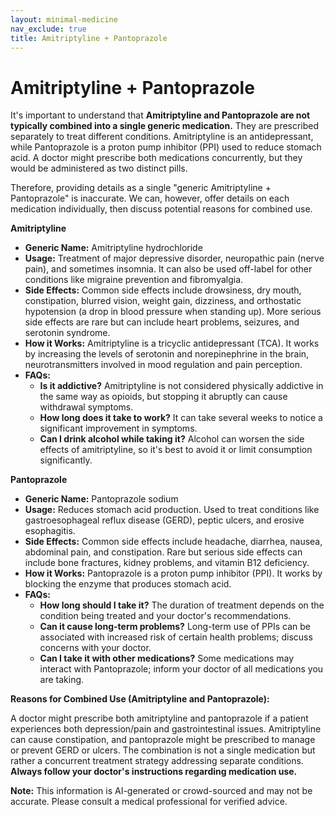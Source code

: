 ```yaml
---
layout: minimal-medicine
nav_exclude: true
title: Amitriptyline + Pantoprazole
---
```


# Amitriptyline + Pantoprazole

It's important to understand that **Amitriptyline and Pantoprazole are not typically combined into a single generic medication.**  They are prescribed separately to treat different conditions.  Amitriptyline is an antidepressant, while Pantoprazole is a proton pump inhibitor (PPI) used to reduce stomach acid.  A doctor might prescribe both medications concurrently, but they would be administered as two distinct pills.


Therefore, providing details as a single "generic Amitriptyline + Pantoprazole" is inaccurate. We can, however, offer details on each medication individually, then discuss potential reasons for combined use.


**Amitriptyline**

* **Generic Name:** Amitriptyline hydrochloride
* **Usage:**  Treatment of major depressive disorder, neuropathic pain (nerve pain), and sometimes insomnia. It can also be used off-label for other conditions like migraine prevention and fibromyalgia.
* **Side Effects:**  Common side effects include drowsiness, dry mouth, constipation, blurred vision, weight gain, dizziness, and orthostatic hypotension (a drop in blood pressure when standing up). More serious side effects are rare but can include heart problems, seizures, and serotonin syndrome.
* **How it Works:** Amitriptyline is a tricyclic antidepressant (TCA). It works by increasing the levels of serotonin and norepinephrine in the brain, neurotransmitters involved in mood regulation and pain perception.
* **FAQs:**
    * **Is it addictive?**  Amitriptyline is not considered physically addictive in the same way as opioids, but stopping it abruptly can cause withdrawal symptoms.
    * **How long does it take to work?**  It can take several weeks to notice a significant improvement in symptoms.
    * **Can I drink alcohol while taking it?**  Alcohol can worsen the side effects of amitriptyline, so it's best to avoid it or limit consumption significantly.


**Pantoprazole**

* **Generic Name:** Pantoprazole sodium
* **Usage:**  Reduces stomach acid production. Used to treat conditions like gastroesophageal reflux disease (GERD), peptic ulcers, and erosive esophagitis.
* **Side Effects:** Common side effects include headache, diarrhea, nausea, abdominal pain, and constipation.  Rare but serious side effects can include bone fractures, kidney problems, and vitamin B12 deficiency.
* **How it Works:** Pantoprazole is a proton pump inhibitor (PPI). It works by blocking the enzyme that produces stomach acid.
* **FAQs:**
    * **How long should I take it?**  The duration of treatment depends on the condition being treated and your doctor's recommendations.
    * **Can it cause long-term problems?**  Long-term use of PPIs can be associated with increased risk of certain health problems; discuss concerns with your doctor.
    * **Can I take it with other medications?**  Some medications may interact with Pantoprazole; inform your doctor of all medications you are taking.


**Reasons for Combined Use (Amitriptyline and Pantoprazole):**

A doctor might prescribe both amitriptyline and pantoprazole if a patient experiences both depression/pain and gastrointestinal issues.  Amitriptyline can cause constipation, and pantoprazole might be prescribed to manage or prevent GERD or ulcers.  The combination is not a single medication but rather a concurrent treatment strategy addressing separate conditions.  **Always follow your doctor's instructions regarding medication use.**


**Note:** This information is AI-generated or crowd-sourced and may not be accurate. Please consult a medical professional for verified advice.